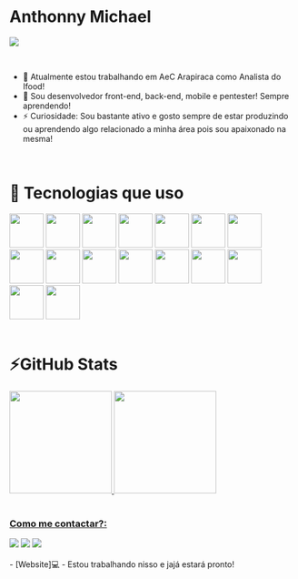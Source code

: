 <div>
  <h1>Anthonny Michael</h1>
</div>

![](https://user-images.githubusercontent.com/53356340/175648411-f2564ad9-c2a5-4c84-9dd2-61aaf9e21a44.gif)

<br>

- 🔭 Atualmente estou trabalhando em AeC Arapiraca como Analista do Ifood!
- 🌱 Sou desenvolvedor front-end, back-end, mobile e pentester! Sempre aprendendo!
- ⚡ Curiosidade: Sou bastante ativo e gosto sempre de estar produzindo ou aprendendo algo relacionado a minha área pois sou apaixonado na mesma!

<br>

<div>
  <h1>🔭 Tecnologias que uso</h1>
  <img height="60em" src="https://cdn.jsdelivr.net/gh/devicons/devicon/icons/html5/html5-original-wordmark.svg" />
  <img height="60em" src="https://cdn.jsdelivr.net/gh/devicons/devicon/icons/css3/css3-original-wordmark.svg" />
  <img height="60em" src="https://cdn.jsdelivr.net/gh/devicons/devicon/icons/javascript/javascript-original.svg" />
  <img height="60em" src="https://cdn.jsdelivr.net/gh/devicons/devicon/icons/php/php-original.svg" />
  <img height="60em" src="https://cdn.jsdelivr.net/gh/devicons/devicon/icons/python/python-original-wordmark.svg" />
  <img height="60em" src="https://cdn.jsdelivr.net/gh/devicons/devicon/icons/arduino/arduino-original-wordmark.svg" />
  <img height="60em" src="https://cdn.jsdelivr.net/gh/devicons/devicon/icons/mysql/mysql-original-wordmark.svg" />
  <img height="60em" src="https://cdn.jsdelivr.net/gh/devicons/devicon/icons/postgresql/postgresql-original-wordmark.svg" />
  <img height="60em" src="https://cdn.jsdelivr.net/gh/devicons/devicon/icons/microsoftsqlserver/microsoftsqlserver-plain-wordmark.svg" />
  <img height="60em" src="https://cdn.jsdelivr.net/gh/devicons/devicon/icons/mongodb/mongodb-original-wordmark.svg" />
  <img height="60em" src="https://cdn.jsdelivr.net/gh/devicons/devicon/icons/docker/docker-original-wordmark.svg" />
  <img height="60em" src="https://cdn.jsdelivr.net/gh/devicons/devicon/icons/react/react-original-wordmark.svg" />
  <img height="60em" src="https://cdn.jsdelivr.net/gh/devicons/devicon/icons/nodejs/nodejs-original-wordmark.svg" />
  <img height="60em" src="https://cdn.jsdelivr.net/gh/devicons/devicon/icons/amazonwebservices/amazonwebservices-original-wordmark.svg" />
  <img height="60em" src="https://cdn.jsdelivr.net/gh/devicons/devicon/icons/googlecloud/googlecloud-original-wordmark.svg" />
  <img height="60em" src="https://cdn.jsdelivr.net/gh/devicons/devicon/icons/linux/linux-original.svg" />
</div>

<br>

<h1>⚡GitHub Stats</h1>
<div>
<a href="https://github.com/seu-usuário-aqui">
<img height="180em" src="https://github-readme-stats.vercel.app/api/top-langs/?username=Antonizinhobr&layout=compact&langs_count=7&theme=dracula"/>
<img height="180em" src="https://github-readme-stats.vercel.app/api?username=Antonizinhobr&show_icons=true&theme=dracula&include_all_commits=true&count_private=true"/>
</div>

<br> 
  
### Como me contactar?:

<div>
<a href="https://www.youtube.com/channel/UC88QEmxaSyY_V2vXn1RMgQQ" target="_blank"><img src="https://img.shields.io/badge/YouTube-FF0000?style=for-the-badge&logo=youtube&logoColor=white" target="_blank"></a>
<a href="https://www.instagram.com/_anthonny_michael_dev/" target="_blank"><img src="https://img.shields.io/badge/-Instagram-%23E4405F?style=for-the-badge&logo=instagram&logoColor=white" target="_blank"></a>
<a href="https://www.linkedin.com/in/anthonny-michael-64450a206/" target="_blank"><img src="https://img.shields.io/badge/-LinkedIn-%230077B5?style=for-the-badge&logo=linkedin&logoColor=white" target="_blank"></a> 
</div>

<br>
- [Website]💻 - Estou trabalhando nisso e jajá estará pronto!

